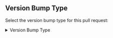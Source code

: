 ## Version Bump Type

Select the version bump type for this pull request:

<details>
<summary>Version Bump Type</summary>

- [ ] #major
- [ ] #minor
- [ ] #patch

</details>
